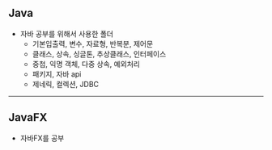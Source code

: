 ## Java
+ 자바 공부를 위해서 사용한 폴더
  + 기본입출력, 변수, 자료형, 반복분, 제어문
  + 클래스, 상속, 싱글톤, 추상클래스, 인터페이스
  + 중첩, 익명 객체, 다중 상속, 예외처리
  + 패키지, 자바 api
  + 제네릭, 컬렉션, JDBC
  
---

## JavaFX
+ 자바FX를 공부
  
